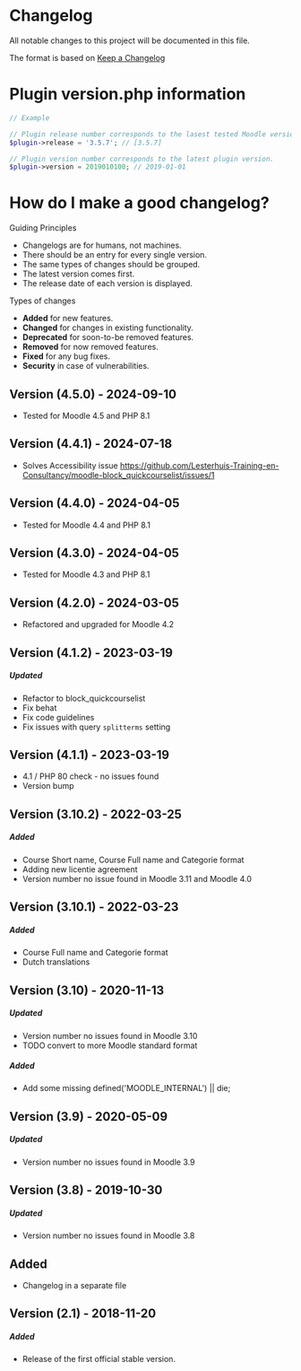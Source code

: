 # Changelog

All notable changes to this project will be documented in this file.

The format is based on [Keep a Changelog](https://keepachangelog.com/en/1.0.0/)

# Plugin version.php information

```php
// Example

// Plugin release number corresponds to the lasest tested Moodle version in which the plugin has been tested.
$plugin->release = '3.5.7'; // [3.5.7]

// Plugin version number corresponds to the latest plugin version.
$plugin->version = 2019010100; // 2019-01-01
```

# How do I make a good changelog?

Guiding Principles

* Changelogs are for humans, not machines.
* There should be an entry for every single version.
* The same types of changes should be grouped.
* The latest version comes first.
* The release date of each version is displayed.

Types of changes

* **Added** for new features.
* **Changed** for changes in existing functionality.
* **Deprecated** for soon-to-be removed features.
* **Removed** for now removed features.
* **Fixed** for any bug fixes.
* **Security** in case of vulnerabilities.

## Version (4.5.0) - 2024-09-10
- Tested for Moodle 4.5 and PHP 8.1

## Version (4.4.1) - 2024-07-18
- Solves  Accessibility issue https://github.com/Lesterhuis-Training-en-Consultancy/moodle-block_quickcourselist/issues/1

## Version (4.4.0) - 2024-04-05
- Tested for Moodle 4.4 and PHP 8.1

## Version (4.3.0) - 2024-04-05
- Tested for Moodle 4.3 and PHP 8.1

## Version (4.2.0) - 2024-03-05
- Refactored and upgraded for Moodle 4.2

## Version (4.1.2) - 2023-03-19

##### Updated

- Refactor to block_quickcourselist
- Fix behat 
- Fix code guidelines
- Fix issues with query `splitterms` setting


## Version (4.1.1) - 2023-03-19

- 4.1 / PHP 80 check - no issues found
- Version bump

## Version (3.10.2) - 2022-03-25

##### Added

- Course Short name, Course Full name and Categorie format
- Adding new licentie agreement
- Version number no issue found in Moodle 3.11 and Moodle 4.0

## Version (3.10.1) - 2022-03-23

##### Added

- Course Full name and Categorie format
- Dutch translations

## Version (3.10) - 2020-11-13

##### Updated

- Version number no issues found in Moodle 3.10
- TODO convert to more Moodle standard format

##### Added

- Add some missing defined('MOODLE_INTERNAL') || die;

## Version (3.9) - 2020-05-09

##### Updated

- Version number no issues found in Moodle 3.9

## Version (3.8) - 2019-10-30

##### Updated

- Version number no issues found in Moodle 3.8

## Added

- Changelog in a separate file

## Version (2.1) - 2018-11-20

##### Added

- Release of the first official stable version.
